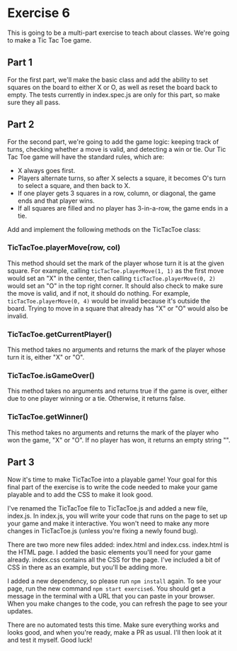 # Exercise 6

This is going to be a multi-part exercise to teach about classes. We're going to make a Tic Tac Toe game.

## Part 1

For the first part, we'll make the basic class and add the ability to set squares on the board to either X or O, as well as reset the board back to empty. The tests currently in index.spec.js are only for this part, so make sure they all pass.

## Part 2

For the second part, we're going to add the game logic: keeping track of turns, checking whether a move is valid, and detecting a win or tie. Our Tic Tac Toe game will have the standard rules, which are:

- X always goes first.
- Players alternate turns, so after X selects a square, it becomes O's turn to select a square, and then back to X.
- If one player gets 3 squares in a row, column, or diagonal, the game ends and that player wins.
- If all squares are filled and no player has 3-in-a-row, the game ends in a tie.

Add and implement the following methods on the TicTacToe class:

### TicTacToe.playerMove(row, col)

This method should set the mark of the player whose turn it is at the given square. For example, calling `ticTacToe.playerMove(1, 1)` as the first move would set an "X" in the center, then calling `ticTacToe.playerMove(0, 2)` would set an "O" in the top right corner. It should also check to make sure the move is valid, and if not, it should do nothing. For example, `ticTacToe.playerMove(0, 4)` would be invalid because it's outside the board. Trying to move in a square that already has "X" or "O" would also be invalid.

### TicTacToe.getCurrentPlayer()

This method takes no arguments and returns the mark of the player whose turn it is, either "X" or "O".

### TicTacToe.isGameOver()

This method takes no arguments and returns true if the game is over, either due to one player winning or a tie. Otherwise, it returns false.

### TicTacToe.getWinner()

This method takes no arguments and returns the mark of the player who won the game, "X" or "O". If no player has won, it returns an empty string "".

## Part 3

Now it's time to make TicTacToe into a playable game! Your goal for this final part of the exercise is to write the code needed to make your game playable and to add the CSS to make it look good.

I've renamed the TicTacToe file to TicTacToe.js and added a new file, index.js. In index.js, you will write your code that runs on the page to set up your game and make it interactive. You won't need to make any more changes in TicTacToe.js (unless you're fixing a newly found bug).

There are two more new files added: index.html and index.css. index.html is the HTML page. I added the basic elements you'll need for your game already. index.css contains all the CSS for the page. I've included a bit of CSS in there as an example, but you'll be adding more.

I added a new dependency, so please run `npm install` again. To see your page, run the new command `npm start exercise6`. You should get a message in the terminal with a URL that you can paste in your browser. When you make changes to the code, you can refresh the page to see your updates.

There are no automated tests this time. Make sure everything works and looks good, and when you're ready, make a PR as usual. I'll then look at it and test it myself. Good luck!
